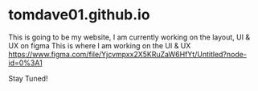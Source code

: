 # tomdave01.github.io
This is going to be my website, I am currently working on the layout, UI & UX on figma
This is where I am working on the UI & UX 
https://www.figma.com/file/Yjcvmpxx2X5KRuZaW6HfYt/Untitled?node-id=0%3A1

Stay Tuned!

